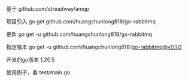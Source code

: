基于 github.com/streadway/amqp

项目引入
go get github.com/huangchunlong818/go-rabbitmq

更新
go get -u github.com/huangchunlong818/go-rabbitmq

指定版本
go get -u github.com/huangchunlong818/go-rabbitmq@v0.1.0

开发的go版本 1.20.5

使用例子，看 test/main.go
